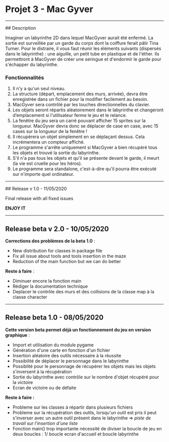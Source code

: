 # Projet 3 - Mac Gyver

-----------

## Description

Imaginer un labyrinthe 2D dans lequel MacGyver aurait été enfermé. La sortie est surveillée par un garde du corps dont la coiffure ferait pâlir Tina Turner. Pour le distraire, il vous faut réunir les éléments suivants (dispersés dans le labyrinthe) : une aiguille, un petit tube en plastique et de l'éther. Ils permettront à MacGyver de créer une seringue et d'endormir le garde pour s'échapper du labyrinthe.

### Fonctionnalités

1. Il n'y a qu'un seul niveau.
2. La structure (départ, emplacement des murs, arrivée), devra être enregistrée dans un fichier pour la modifier facilement au besoin.
3. MacGyver sera contrôlé par les touches directionnelles du clavier.
4. Les objets seront répartis aléatoirement dans le labyrinthe et changeront d’emplacement si l'utilisateur ferme le jeu et le relance.
5. La fenêtre du jeu sera un carré pouvant afficher 15 sprites sur la longueur. MacGyver devra donc se déplacer de case en case, avec 15 cases sur la longueur de la fenêtre !
6. Il récupèrera un objet simplement en se déplaçant dessus. Cela incrémentera un compteur affiché.
7. Le programme s'arrête uniquement si MacGyver a bien récupéré tous les objets et trouvé la sortie du labyrinthe.
8. S'il n'a pas tous les objets et qu'il se présente devant le garde, il meurt (la vie est cruelle pour les héros).
9. Le programme sera standalone, c'est-à-dire qu'il pourra être exécuté sur n'importe quel ordinateur.

---------------

## Release v 1.0 - 11/05/2020

Final release with all fixed issues

**ENJOY IT**

---------------

## Release beta v 2.0 - 10/05/2020

**Corrections des problèmes de la beta 1.0** :
* New distribution for classes in package file
* Fix all issue about tools and tools insertion in the maze
* Reduction of the main function but we can do better

**Reste à faire** :
* Diminuer encore la fonction main
* Rédiger la documentation technique
* Deplacer le contrôle des murs et des collisions de la classe map à la classe character

---------------

## Release beta 1.0 - 08/05/2020

**Cette version beta permet déjà un fonctionnement du jeu en version graphique** :
* Import et utilisation du module pygame
* Génération d'une carte en fonction d'un fichier
* Insertion aléatoire des outils nécessaire à la réussite
* Possibilité de déplacer le personnage dans le labyrinthe
* Possiblité pour le personnage de récupérer les objets mais les objets s'inversent à la récupération
* Sortie du labyrinthe avec contrôle sur le nombre d'objet récupéré pour la victoire
* Ecran de victoire ou de défaite

**Reste à faire :**
* Probleme sur les classes à répartir dans plusieurs fichiers
* Probleme sur la récupération des outils, lorsqu'un outil est pris il peut s'inverser avec un autre outil présent dans le labyrinthe => *piste de travail sur l'insertion d'une liste*
* Fonction main() trop importante nécessité de diviser la boucle de jeu en deux boucles : 1/ boucle ecran d'accueil et boucle labyrinthe



